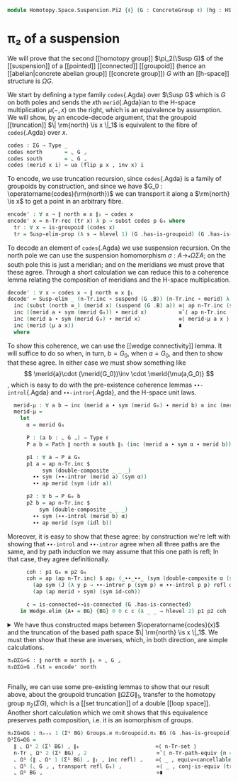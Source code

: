 <!--
```agda
open import 1Lab.Path.Reasoning
open import 1Lab.Prelude

open import Algebra.Group.Cat.Base
open import Algebra.Group.Concrete
open import Algebra.Group.Homotopy

open import Data.Set.Truncation

open import Homotopy.Space.Suspension.Freudenthal
open import Homotopy.Space.Suspension
open import Homotopy.Connectedness
open import Homotopy.Conjugation
open import Homotopy.Truncation
open import Homotopy.Loopspace
open import Homotopy.HSpace
open import Homotopy.Wedge

open ConcreteGroup
```
-->

```agda
module Homotopy.Space.Suspension.Pi2 {ℓ} (G : ConcreteGroup ℓ) (hg : HSpace (G .B)) where
```

# π₂ of a suspension

<!--
```agda
open ConcreteGroup G renaming (B to BG ; pt to G₀) using ()
open HSpace hg

private
  ΣG : Type ℓ
  ΣG = Susp ⌞ G ⌟

  ∥_∥₁ : Type ℓ → Type ℓ
  ∥ X ∥₁ = n-Tr X 3
```
-->

We will prove that the second [[homotopy group]] $\pi_2(\Susp G)$ of the
[[suspension]] of a [[pointed]] [[connected]] [[groupoid]] (hence an
[[abelian|concrete abelian group]] [[concrete group]]) $G$ with an
[[h-space]] structure is $\Omega G$.

We start by defining a type family `codes`{.Agda} over $\Susp G$ which
is $G$ on both poles and sends the $x$th `merid`{.Agda}ian to the
H-space multiplication $\mu(-,x)$ on the right, which is an equivalence
by assumption. We will show, by an encode-decode argument, that the
groupoid [[truncation]] $\| \rm{north} \is x \|_1$ is equivalent to the
fibre of `codes`{.Agda} over $x$.

```agda
codes : ΣG → Type _
codes north       = ⌞ G ⌟
codes south       = ⌞ G ⌟
codes (merid x i) = ua (flip μ x , inv x) i
```

To encode, we use truncation recursion, since `codes`{.Agda} is a family
of groupoids by construction, and since we have $G_0 :
\operatorname{codes}(\rm{north})$ we can transport it along a
$\rm{north} \is x$ to get a point in an arbitrary fibre.

```agda
encode' : ∀ x → ∥ north ≡ x ∥₁ → codes x
encode' x = n-Tr-rec (tr x) λ p → subst codes p G₀ where
  tr : ∀ x → is-groupoid (codes x)
  tr = Susp-elim-prop (λ s → hlevel 1) (G .has-is-groupoid) (G .has-is-groupoid)
```

To decode an element of `codes`{.Agda} we use suspension recursion. On
the north pole we can use the suspension homomorphism $\sigma : A \to_*
\Omega \Sigma A$; on the south pole this is just a meridian; and on the
meridians we must prove that these agree. Through a short calculation we
can reduce this to a coherence lemma relating the composition of
meridians and the H-space multiplication.

```agda
decode' : ∀ x → codes x → ∥ north ≡ x ∥₁
decode' = Susp-elim _ (n-Tr.inc ∘ suspend (G .B)) (n-Tr.inc ∘ merid) λ x → ua→ λ a → to-pathp $
  inc (subst (north ≡_) (merid x) (suspend (G .B) a)) ≡⟨ ap n-Tr.inc (subst-path-right (suspend (G .B) a) (merid x)) ⟩
  inc ((merid a ∙ sym (merid G₀)) ∙ merid x)          ≡˘⟨ ap n-Tr.inc (∙-assoc _ _ _) ⟩
  inc (merid a ∙ sym (merid G₀) ∙ merid x)            ≡⟨ merid-μ a x ⟩
  inc (merid (μ a x))                                 ∎
  where
```

To show this coherence, we can use the [[wedge connectivity]] lemma. It
will suffice to do so when, in turn, $b = G_0$, when $a = G_0$, and then
to show that these agree. In either case we must show something like
$$
\merid{a}\cdot (\merid{G_0})\inv \cdot \merid{\mu(a,G_0)}
$$,
which is easy to do with the pre-existence coherence lemmas
`∙∙-introl`{.Agda} and `∙∙-intror`{.Agda}, and the H-space unit laws.

```agda
  merid-μ : ∀ a b → inc (merid a ∙ sym (merid G₀) ∙ merid b) ≡ inc (merid (μ a b))
  merid-μ =
    let
      α = merid G₀

      P : (a b : ⌞ G ⌟) → Type ℓ
      P a b = Path ∥ north ≡ south ∥₁ (inc (merid a ∙ sym α ∙ merid b)) (inc (merid (μ a b)))

      p1 : ∀ a → P a G₀
      p1 a = ap n-Tr.inc $
           sym (double-composite _ _ _)
        ∙∙ sym (∙∙-intror (merid a) (sym α))
        ∙∙ ap merid (sym (idr a))

      p2 : ∀ b → P G₀ b
      p2 b = ap n-Tr.inc $
          sym (double-composite _ _ _)
        ∙∙ sym (∙∙-introl (merid b) α)
        ∙∙ ap merid (sym (idl b))
```

Moreover, it is easy to show that these agree: by construction we're
left with showing that `∙∙-introl` and `∙∙-intror` agree when all three
paths are the same, and by path induction we may assume that this one
path is refl; In that case, they agree definitionally.

```agda
      coh : p1 G₀ ≡ p2 G₀
      coh = ap (ap n-Tr.inc) $ ap₂ (_∙∙_∙∙_ (sym (double-composite α (sym α) α)))
        (ap sym (J (λ y p → ∙∙-intror p (sym p) ≡ ∙∙-introl p p) refl α))
        (ap (ap merid ∘ sym) (sym id-coh))

      c = is-connected∙→is-connected (G .has-is-connected)
    in Wedge.elim {A∙ = BG} {BG} 0 0 c c (λ _ _ → hlevel 2) p1 p2 coh
```

<details>
<summary>
We have thus constructed maps between $\operatorname{codes}(x)$ and the
truncation of the based path space $\| \rm{north} \is x \|_1$. We must
then show that these are inverses, which, in both direction, are simple
calculations.

```agda
π₁ΩΣG≃G : ∥ north ≡ north ∥₁ ≃ ⌞ G ⌟
π₁ΩΣG≃G .fst = encode' north
```

</summary>

```agda
π₁ΩΣG≃G .snd = is-iso→is-equiv (iso (decode' north) invl (invr north)) where
  invl : ∀ a → encode' north (decode' north a) ≡ a
  invl a = Regularity.fast! (
    Equiv.from (flip μ (pt G) , inv G₀) (μ (pt G) a) ≡⟨ ap (λ e → Equiv.from e (μ (pt G) a)) {x = _ , inv G₀} {y = id≃} (ext idr) ⟩
    μ (pt G) a                                       ≡⟨ idl a ⟩
    a                                                ∎)
```

To show that decoding inverts encoding, we use the extra generality
afforded by the $x$ parameter to apply path induction.

```agda
  invr : (x : ΣG) (p : ∥ north ≡ x ∥₁) → decode' x (encode' x p) ≡ p
  invr x = n-Tr-elim! _ $ J
    (λ x p → decode' x (encode' x (inc p)) ≡ inc p)
    (ap n-Tr.inc
      ( ap₂ _∙_ (ap merid (transport-refl _)) refl
      ∙ ∙-invr (merid G₀)))
```

</details>

Finally, we can use some pre-existing lemmas to show that our result
above, about the groupoid truncation $\| \Omega \Sigma G \|_1$, transfer
to the homotopy group $\pi_2(\Sigma G)$, which is a [[set truncation]]
of a double [[loop space]]. Another short calculation which we omit
shows that this equivalence preserves path composition, i.e. it is an
isomorphism of groups.

```agda
π₂ΣG≅ΩG : πₙ₊₁ 1 (Σ¹ BG) Groups.≅ π₁Groupoid.π₁ BG (G .has-is-groupoid)
Ω²ΣG≃ΩG =
  ∥ ⌞ Ωⁿ 2 (Σ¹ BG) ⌟ ∥₀                        ≃⟨ n-Tr-set ⟩
  n-Tr ⌞ Ωⁿ 2 (Σ¹ BG) ⌟ 2                      ≃˘⟨ n-Tr-path-equiv {n = 1} ⟩
  ⌞ Ω¹ (∥ ⌞ Ωⁿ 1 (Σ¹ BG) ⌟ ∥₁ , inc refl) ⌟    ≃⟨ _ , equiv→cancellable (π₁ΩΣG≃G .snd) ⟩
  ⌞ Ω¹ (⌞ G ⌟ , transport refl G₀) ⌟           ≃⟨ _ , conj-is-equiv (transport-refl _) ⟩
  ⌞ Ω¹ BG ⌟                                    ≃∎
```

<!--
```agda
π₂ΣG≅ΩG = total-iso Ω²ΣG≃ΩG (record { pres-⋆ = elim! coh }) where
  open Σ Ω²ΣG≃ΩG renaming (fst to f0) using ()
  instance
    _ : ∀ {n} → H-Level ⌞ G ⌟ (3 + n)
    _ = basic-instance 3 (G .has-is-groupoid)

  f1 : n-Tr (refl ≡ refl) 2 → inc refl ≡ inc refl
  f1 = Equiv.from (n-Tr-path-equiv {n = 1})

  f2 : inc refl ≡ inc refl → transport refl G₀ ≡ transport refl G₀
  f2 = ap· π₁ΩΣG≃G

  f3 : transport refl G₀ ≡ transport refl G₀ → pt G ≡ pt G
  f3 = conj (transport-refl _)

  coh : (p q : refl ≡ refl) → f0 (inc (p ∙ q)) ≡ f0 (inc p) ∙ f0 (inc q)
  coh p q = ap f3 (ap f2 (ap-∙ n-Tr.inc p q))
    ∙∙ ap f3 (ap-∙ (π₁ΩΣG≃G .fst) (f1 (inc p)) (f1 (inc q)))
    ∙∙ conj-of-∙ (transport-refl _) _ _
```
-->
